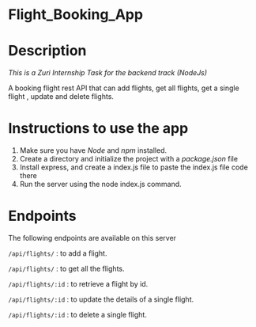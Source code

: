 # Flight_Booking_App

# Description

*This is a Zuri Internship Task for the backend track (NodeJs)*

A booking flight rest API that can add flights, get all flights, get a single flight , update and delete flights.

# Instructions to use the app

1. Make sure you have *Node* and *npm* installed.
2. Create a directory and initialize the project with a *package.json* file
3. Install express, and create a index.js file to paste the index.js file code there
4. Run the server using the node index.js command.

# Endpoints
The following endpoints are available on this server 

 `/api/flights/` : to add a flight.

 `/api/flights/` : to get all the flights.

 `/api/flights/:id` : to retrieve a flight by id.

 `/api/flights/:id` : to update the details of a single flight.

 `/api/flights/:id` : to delete a single flight.
